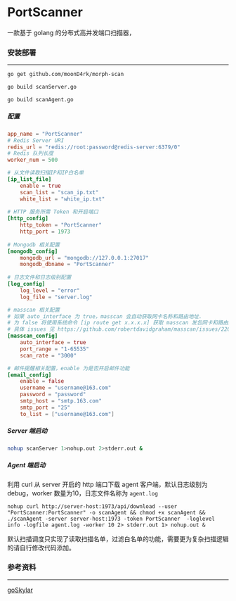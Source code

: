 # PortScanner

一款基于 golang 的分布式高并发端口扫描器，

### 安装部署

---

```bash
go get github.com/moonD4rk/morph-scan

go build scanServer.go

go build scanAgent.go
```

##### 配置



```toml
app_name = "PortScanner"
# Redis Server URI
redis_url = "redis://root:password@redis-server:6379/0"
# Redis 队列长度
worker_num = 500

# 从文件读取扫描IP和IP白名单
[ip_list_file]
    enable = true
    scan_list = "scan_ip.txt"
    white_list = "white_ip.txt"
    
# HTTP 服务所需 Token 和开启端口
[http_config]
    http_token = "PortScanner"
    http_port = 1973
    
# Mongodb 相关配置
[mongodb_config]
    mongodb_url = "mongodb://127.0.0.1:27017"
    mongodb_dbname = "PortScanner"
    
# 日志文件和日志级别配置
[log_config]
    log_level = "error"
    log_file = "server.log"

# masscan 相关配置
# 如果 auto_interface 为 true，masscan 会自动获取网卡名称和路由地址.
# 为 false 将使用系统命令 [ip route get x.x.x.x] 获取 masscan 发包网卡和路由IP地址
# 具体 issues 见 https://github.com/robertdavidgraham/masscan/issues/220
[masscan_config]
    auto_interface = true
    port_range = "1-65535"
    scan_rate = "3000"

# 邮件提醒相关配置，enable 为是否开启邮件功能
[email_config]
    enable = false
    username = "username@163.com"
    password = "password"
    smtp_host = "smtp.163.com"
    smtp_port = "25"
    to_list = ["username@163.com"]
```



##### Server 端启动


```sh
nohup scanServer 1>nohup.out 2>stderr.out &
```

##### Agent 端启动

利用 curl 从 server 开启的 http 端口下载 agent 客户端，默认日志级别为 debug，worker 数量为10，日志文件名称为 `agent.log`

```shell
nohup curl http://server-host:1973/api/download --user "PortScanner:PortScanner" -o scanAgent && chmod +x scanAgent && ./scanAgent -server server-host:1973 -token PortScanner  -loglevel info -logfile agent.log -worker 10 2> stderr.out 1> nohup.out &
```

默认扫描调度只实现了读取扫描名单，过滤白名单的功能，需要更为复杂扫描逻辑的请自行修改代码添加。


### 参考资料

---

[goSkylar](https://github.com/LakeVilladom/goSkylar) 

